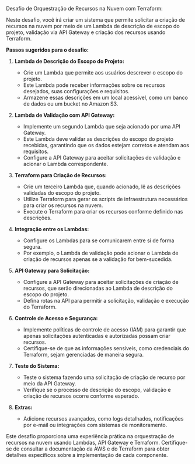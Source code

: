 Desafio de Orquestração de Recursos na Nuvem com Terraform:

Neste desafio, você irá criar um sistema que permite solicitar a criação de recursos na nuvem por meio de um Lambda de descrição de escopo do projeto, validação via API Gateway e criação dos recursos usando Terraform.

**Passos sugeridos para o desafio:**

1. **Lambda de Descrição do Escopo do Projeto:**
   - Crie um Lambda que permite aos usuários descrever o escopo do projeto.
   - Este Lambda pode receber informações sobre os recursos desejados, suas configurações e requisitos.
   - Armazene essas descrições em um local acessível, como um banco de dados ou um bucket no Amazon S3.

2. **Lambda de Validação com API Gateway:**
   - Implemente um segundo Lambda que seja acionado por uma API Gateway.
   - Este Lambda deve validar as descrições do escopo do projeto recebidas, garantindo que os dados estejam corretos e atendam aos requisitos.
   - Configure a API Gateway para aceitar solicitações de validação e acionar o Lambda correspondente.

3. **Terraform para Criação de Recursos:**
   - Crie um terceiro Lambda que, quando acionado, lê as descrições validadas do escopo do projeto.
   - Utilize Terraform para gerar os scripts de infraestrutura necessários para criar os recursos na nuvem.
   - Execute o Terraform para criar os recursos conforme definido nas descrições.

4. **Integração entre os Lambdas:**
   - Configure os Lambdas para se comunicarem entre si de forma segura.
   - Por exemplo, o Lambda de validação pode acionar o Lambda de criação de recursos apenas se a validação for bem-sucedida.

5. **API Gateway para Solicitação:**
   - Configure a API Gateway para aceitar solicitações de criação de recursos, que serão direcionadas ao Lambda de descrição do escopo do projeto.
   - Defina rotas na API para permitir a solicitação, validação e execução do Terraform.

6. **Controle de Acesso e Segurança:**
   - Implemente políticas de controle de acesso (IAM) para garantir que apenas solicitações autenticadas e autorizadas possam criar recursos.
   - Certifique-se de que as informações sensíveis, como credenciais do Terraform, sejam gerenciadas de maneira segura.

7. **Teste do Sistema:**
   - Teste o sistema fazendo uma solicitação de criação de recurso por meio da API Gateway.
   - Verifique se o processo de descrição do escopo, validação e criação de recursos ocorre conforme esperado.

8. **Extras:**
   - Adicione recursos avançados, como logs detalhados, notificações por e-mail ou integrações com sistemas de monitoramento.

Este desafio proporciona uma experiência prática na orquestração de recursos na nuvem usando Lambdas, API Gateway e Terraform. Certifique-se de consultar a documentação da AWS e do Terraform para obter detalhes específicos sobre a implementação de cada componente.
